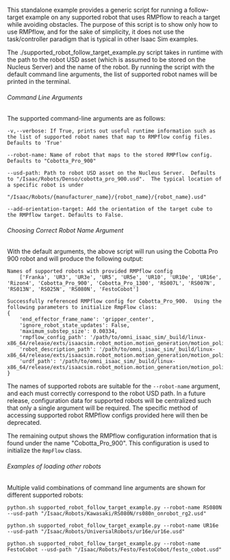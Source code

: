 This standalone example provides a generic script for running a follow-target example on any supported robot that uses RMPflow to reach a target while avoiding obstacles.  The purpose of this script is to show only how to use RMPflow, and for the sake of simplicity, it does not use the task/controller paradigm that is typical in other Isaac Sim examples.

The ./supported_robot_follow_target_example.py script takes in runtime with the path to the robot USD asset (which is assumed to be stored on the Nucleus Server) and the name of the robot.  By running the script with the default command line arguments, the list of supported robot names will be printed in the terminal.

###### Command Line Arguments

The supported command-line arguments are as follows:

    -v,--verbose: If True, prints out useful runtime information such as the list of supported robot names that map to RMPflow config files.  Defaults to 'True'

    --robot-name: Name of robot that maps to the stored RMPflow config.  Defaults to "Cobotta_Pro_900"

    --usd-path: Path to robot USD asset on the Nucleus Server.  Defaults to "/Isaac/Robots/Denso/cobotta_pro_900.usd".  The typical location of a specific robot is under 
                "/Isaac/Robots/{manufacturer_name}/{robot_name}/{robot_name}.usd"

    --add-orientation-target: Add the orientation of the target cube to the RMPflow target. Defaults to False.


###### Choosing Correct Robot Name Argument

With the default arguments, the above script will run using the Cobotta Pro 900 robot and will produce the following output:

    Names of supported robots with provided RMPflow config
        ['Franka', 'UR3', 'UR3e', 'UR5', 'UR5e', 'UR10', 'UR10e', 'UR16e', 'Rizon4', 'Cobotta_Pro_900', 'Cobotta_Pro_1300', 'RS007L', 'RS007N', 'RS013N', 'RS025N', 'RS080N', 'FestoCobot']

    Successfully referenced RMPflow config for Cobotta_Pro_900.  Using the following parameters to initialize RmpFlow class:
    {
        'end_effector_frame_name': 'gripper_center',
        'ignore_robot_state_updates': False,
        'maximum_substep_size': 0.00334,
        'rmpflow_config_path': '/path/to/omni_isaac_sim/_build/linux-x86_64/release/exts/isaacsim.robot_motion.motion_generation/motion_policy_configs/./Denso/cobotta_pro_900/rmpflow/cobotta_rmpflow_common.yaml',
        'robot_description_path': '/path/to/omni_isaac_sim/_build/linux-x86_64/release/exts/isaacsim.robot_motion.motion_generation/motion_policy_configs/./Denso/cobotta_pro_900/rmpflow/robot_descriptor.yaml',
        'urdf_path': '/path/to/omni_isaac_sim/_build/linux-x86_64/release/exts/isaacsim.robot_motion.motion_generation/motion_policy_configs/./Denso/cobotta_pro_900/rmpflow/../cobotta_pro_900_gripper_frame.urdf'
    }

The names of supported robots are suitable for the `--robot-name` argument, and each must correctly correspond to the robot USD path.  In a future release, configuration data for supported robots will be centralized such that only a single argument will be required.  The specific method of accessing supported robot RMPflow configs provided here will then be deprecated.

The remaining output shows the RMPflow configuration information that is found under the name "Cobotta_Pro_900".  This configuration is used to initialize the `RmpFlow` class.


###### Examples of loading other robots

Multiple valid combinations of command line arguments are shown for different supported robots:

    python.sh supported_robot_follow_target_example.py --robot-name RS080N --usd-path "/Isaac/Robots/Kawasaki/RS080N/rs080n_onrobot_rg2.usd"

    python.sh supported_robot_follow_target_example.py --robot-name UR16e --usd-path "/Isaac/Robots/UniversalRobots/ur16e/ur16e.usd"

    python.sh supported_robot_follow_target_example.py --robot-name FestoCobot --usd-path "/Isaac/Robots/Festo/FestoCobot/festo_cobot.usd"


